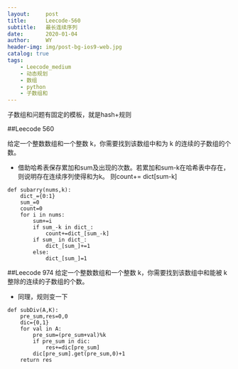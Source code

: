 ```yaml
---
layout:     post
title:      Leecode-560
subtitle:   最长连续序列
date:       2020-01-04
author:     WY
header-img: img/post-bg-ios9-web.jpg
catalog: true
tags:
    - Leecode_medium
    - 动态规划
    - 数组
    - python
    - 子数组和
---
```


子数组和问题有固定的模板，就是hash+规则

##Leecode 560

给定一个整数数组和一个整数 k，你需要找到该数组中和为 k 的连续的子数组的个数。
- 借助哈希表保存累加和sum及出现的次数。若累加和sum-k在哈希表中存在，则说明存在连续序列使得和为k。 则count+= dict[sum-k]

```
def subarry(nums,k):
    dict_={0:1}
    sum_=0
    count=0
    for i in nums:
        sum+=i
        if sum_-k in dict_:
            count+=dict_[sum_-k]
        if sum_ in dict_:
            dict_[sum_]+=1
        else:
            dict_[sum_]=1
```

##Leecode 974
给定一个整数数组和一个整数 k，你需要找到该数组中和能被 k 整除的连续的子数组的个数。
- 同理，规则变一下

```
def subDiv(A,K):
    pre_sum,res=0,0
    dic={0,1}
    for val in A:
        pre_sum=(pre_sum+val)%k
        if pre_sum in dic:
            res+=dic[pre_sum]
        dic[pre_sum].get(pre_sum,0)+1
    return res
```
